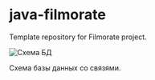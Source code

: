 # java-filmorate

Template repository for Filmorate project.

![Схема БД](Diagramm.png)

Схема базы данных со связями.